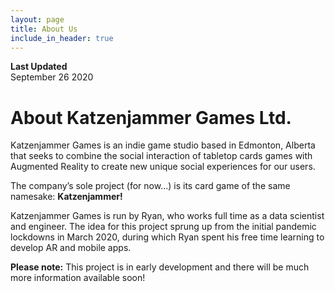 ```yaml
---
layout: page
title: About Us
include_in_header: true
---
```


**Last Updated**  
September 26 2020

# About Katzenjammer Games Ltd.
Katzenjammer Games is an indie game studio based in Edmonton, Alberta that seeks to combine the social interaction of tabletop cards games with Augmented Reality to create new unique social experiences for our users.

The company’s sole project (for now…) is its card game of the same namesake: **Katzenjammer!**

Katzenjammer Games is run by Ryan, who works full time as a data scientist and engineer. The idea for this project sprung up from the initial pandemic lockdowns in March 2020, during which Ryan spent his free time learning to develop AR and mobile apps.


**Please note:** This project is in early development and there will be much more information available soon!
<br>
